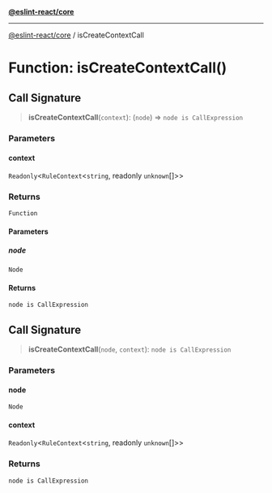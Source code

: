 [**@eslint-react/core**](../README.md)

***

[@eslint-react/core](../README.md) / isCreateContextCall

# Function: isCreateContextCall()

## Call Signature

> **isCreateContextCall**(`context`): (`node`) => `node is CallExpression`

### Parameters

#### context

`Readonly`\<`RuleContext`\<`string`, readonly `unknown`[]\>\>

### Returns

`Function`

#### Parameters

##### node

`Node`

#### Returns

`node is CallExpression`

## Call Signature

> **isCreateContextCall**(`node`, `context`): `node is CallExpression`

### Parameters

#### node

`Node`

#### context

`Readonly`\<`RuleContext`\<`string`, readonly `unknown`[]\>\>

### Returns

`node is CallExpression`
